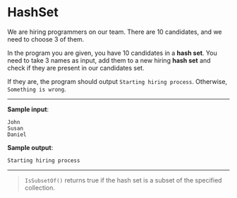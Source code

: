 # HashSet

We are hiring programmers on our team. There are 10 candidates, and we need to choose 3 of them.

In the program you are given, you have 10 candidates in a **hash set**. You need to take 3 names as input, add them to a new hiring **hash set** and check if they are present in our candidates set.

If they are, the program should output `Starting hiring process`. Otherwise, `Something is wrong`.

---

**Sample input**:  
```
John
Susan
Daniel
```

**Sample output**:  
```
Starting hiring process
```

---

>`IsSubsetOf()` returns true if the hash set is a subset of the specified collection.
